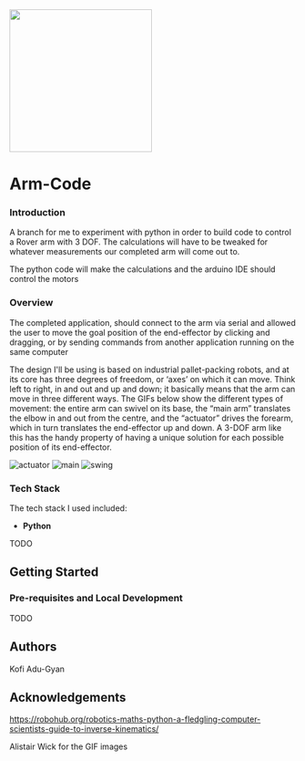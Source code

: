 <img src="https://github.com/NIURoverTeam/RoverCoreOS/blob/master/assets/NIU%20Rover%20Logo%20V2.png" width="250" height="250"/>

# Arm-Code

### Introduction
A branch for me to experiment with python in order to build code to control a Rover arm with 3 DOF. The calculations will have to be tweaked for whatever measurements our completed arm will come out to.

The python code will make the calculations and the arduino IDE should control the motors

### Overview 
The completed application, should connect to the arm via serial and allowed the user to move the goal position of the end-effector by clicking and dragging, or by sending commands from another application running on the same computer

The design I'll be using is based on industrial pallet-packing robots, and at its core has three degrees of freedom, or ‘axes’ on which it can move. Think left to right, in and out and up and down; it basically means that the arm can move in three different ways. The GIFs below show the different types of movement: the entire arm can swivel on its base, the “main arm” translates the elbow in and out from the centre, and the “actuator” drives the forearm, which in turn translates the end-effector up and down. A 3-DOF arm like this has the handy property of having a unique solution for each possible position of its end-effector.

![actuator](https://user-images.githubusercontent.com/44382721/89333518-b036bf00-d65a-11ea-8554-92a171176571.gif)
![main](https://user-images.githubusercontent.com/44382721/89333522-b0cf5580-d65a-11ea-98f3-8f970d6ea0a3.gif)
![swing](https://user-images.githubusercontent.com/44382721/89333525-b0cf5580-d65a-11ea-9992-026ee032de70.gif)



### Tech Stack

The tech stack I used included:

* **Python**

TODO

Getting Started
---
### Pre-requisites and Local Development

TODO

Authors
---
Kofi Adu-Gyan

Acknowledgements
---
https://robohub.org/robotics-maths-python-a-fledgling-computer-scientists-guide-to-inverse-kinematics/

Alistair Wick for the GIF images

